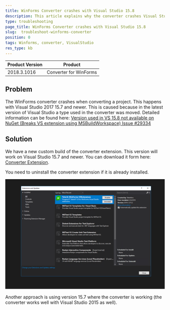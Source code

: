 ```yaml
---
title: WinForms Converter crashes with Visual Studio 15.8
description: This article explains why the converter crashes Visual Studio
type: troubleshooting
page_title: WinForms Converter crashes with Visual Studio 15.8
slug:  troubleshoot-winforms-converter
position: 0
tags: Winforms, converter, VisualStudio
res_type: kb
---
```


|Product Version|Product|
|----|----|
|2018.3.1016|Converter for WinForms| 

## Problem

The WinForms converter crashes when converting a project. This happens with Visual Studio 2017 15.7 and newer. This is caused because in the latest version of Visual Studio a type used in the converter was moved. Detailed information can be found here: [Version used in VS 15.8 not available on NuGet (Breaks VS extension using MSBuildWorkspace) Issue #29334](https://github.com/dotnet/roslyn/issues/29334)

## Solution

We have a new custom build of the converter extension. This version will work on Visual Studio 15.7 and newer. You can download it form here: [Converter Extension](https://www.telerik.com/docs/default-source/ui-for-winforms/telerik-wincontrols-converter-vspackage-vsix.zip?sfvrsn=f91dc85c_2).  

You need to uninstall the converter extension if it is already installed.

![converter-exception 001](images/converter-exception001.png)

Another approach is using version 15.7 where the converter is working (the converter works well with Visual Studio 2015 as well). 